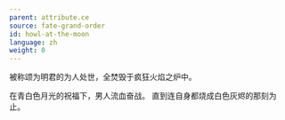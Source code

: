 ```yaml
---
parent: attribute.ce
source: fate-grand-order
id: howl-at-the-moon
language: zh
weight: 0
---
```


被称颂为明君的为人处世，全焚毁于疯狂火焰之炉中。

在青白色月光的祝福下，男人流血奋战。
直到连自身都烧成白色灰烬的那刻为止。
